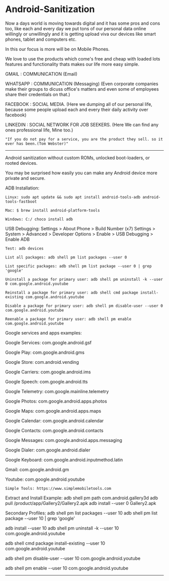 # Android-Sanitization

Now a days world is moving towards digital and it has some pros and cons too, like each and every day we put tons of our personal data online willingly or unwillingly and it is getting upload viva our devices like smart phones, tablet and computers etc.

In this our focus is more will be on Mobile Phones. 

We love to use the products which come's free and cheap with loaded lots features and functionality thats makes our life more easy simple.

GMAIL : COMMUNICATION (Email)

WHATSAPP : COMMUNICATION (Messaging) (Even corporate companies make their groups to dicuss office's matters and even some of employees share their credentials on that.)

FACEBOOK : SOCIAL MEDIA. (Here we dumping all of our personal life, because some people upload each and every their daily activity over facebook)

LINKEDIN : SOCIAL NETWORK FOR JOB SEEKERS. (Here We can find any ones professional life, Mine too.)

    "If you do not pay for a service, you are the product they sell. so it ever has been.(Tom Webster)"


******************************************************************************************************************************************************************

Android sanitization without custom ROMs, unlocked boot-loaders, or rooted devices.

You may be surprised how easily you can make any Android device more private and secure. 

ADB Installation:
    
    Linux: sudo apt update && sudo apt install android-tools-adb android-tools-fastboot

    Mac: $ brew install android-platform-tools 

    Windows: C:/ choco install adb 

USB Debugging: Settings > About Phone > Build Number (x7) Settings > System > Advanced > Developer Options > Enable > USB Debugging > Enable ADB 

    Test: adb devices 

    List all packages: adb shell pm list packages --user 0
    
    List specific packages: adb shell pm list package --user 0 | grep 'google'
    
    Uninstall a package for primary user: adb shell pm uninstall -k --user 0 com.google.android.youtube 
    
    Reinstall a package for primary user: adb shell cmd package install-existing com.google.android.youtube 
    
    Disable a package for primary user: adb shell pm disable-user --user 0 com.google.android.youtube 
    
    Reenable a package for primary user: adb shell pm enable com.google.android.youtube 
    
Google services and apps examples: 

Google Services: com.google.android.gsf 

Google Play: com.google.android.gms 

Google Store: com.android.vending 

Google Carriers: com.google.android.ims 

Google Speech: com.google.android.tts 

Google Telemetry: com.google.mainline.telemetry 

Google Photos: com.google.android.apps.photos 

Google Maps: com.google.android.apps.maps 

Google Calendar: com.google.android.calendar 

Google Contacts: com.google.android.contacts 

Google Messages: com.google.android.apps.messaging 

Google Dialer: com.google.android.dialer 

Google Keyboard: com.google.android.inputmethod.latin 

Gmail: com.google.android.gm 

Youtube: com.google.android.youtube 

    Simple Tools: https://www.simplemobiletools.com 

Extract and Install Example: adb shell pm path com.android.gallery3d adb pull /product/app/Gallery2/Gallery2.apk adb install --user 0 Gallery2.apk 

Secondary Profiles: adb shell pm list packages --user 10 adb shell pm list package --user 10 | grep 'google' 

adb install --user 10 adb shell pm uninstall -k --user 10 com.google.android.youtube 

adb shell cmd package install-existing --user 10 com.google.android.youtube 

adb shell pm disable-user --user 10 com.google.android.youtube 

adb shell pm enable --user 10 com.google.android.youtube 

******************************************************************************************************************************************************************
